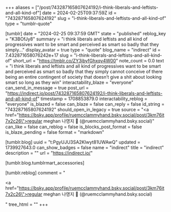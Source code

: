 +++
aliases = ["/post/743287165807624192/i-think-liberals-and-leftists-and-all-kind-of"]
date = 2024-02-25T09:37:59Z
id = "743287165807624192"
slug = "i-think-liberals-and-leftists-and-all-kind-of"
type = "tumblr-quote"

[tumblr]
date = "2024-02-25 09:37:59 GMT"
state = "published"
reblog_key = "K3BOfJy8"
summary = "i think liberals and leftists and all kind of progressives want to be smart and perceived as smart so badly that they simply..."
display_avatar = true
type = "quote"
blog_name = "indirect"
id = 7.432871658076242e+17
slug = "i-think-liberals-and-leftists-and-all-kind-of"
short_url = "https://tmblr.co/ZY3jbyfGhxqy4W00"
note_count = 0.0
text = "i think liberals and leftists and all kind of progressives want to be smart and perceived as smart so badly that they simply cannot conceive of there being an entire contingent of society that doesn’t give a shit about looking smart so long as they win"
interactability_blaze = "everyone"
can_send_in_message = true
post_url = "https://indirect.io/post/743287165807624192/i-think-liberals-and-leftists-and-all-kind-of"
timestamp = 1708853879.0
interactability_reblog = "everyone"
is_blazed = false
can_blaze = false
can_reply = false
id_string = "743287165807624192"
should_open_in_legacy = true
source = "<a href=\"https://bsky.app/profile/ruemcclammyhand.bsky.social/post/3km76it7x2c26\">regular meghan 나영지 🍉 (@ruemcclammyhand.bsky.social)</a>"
can_like = false
can_reblog = false
is_blocks_post_format = false
is_blaze_pending = false
format = "markdown"

[tumblr.blog]
uuid = "t:PgyUJU3SA2Klwyt81UWAwQ"
updated = 1739927643.0
can_show_badges = false
name = "indirect"
title = "indirect"
description = ""
url = "https://indirect.io/"

[tumblr.blog.tumblrmart_accessories]

[tumblr.reblog]
comment = "<p><a href=\"https://bsky.app/profile/ruemcclammyhand.bsky.social/post/3km76it7x2c26\">regular meghan 나영지 🍉 (@ruemcclammyhand.bsky.social)</a></p>"
tree_html = ""
+++
